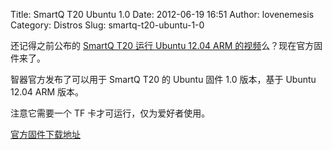 Title: SmartQ T20 Ubuntu 1.0
Date: 2012-06-19 16:51
Author: lovenemesis
Category: Distros
Slug: smartq-t20-ubuntu-1-0

还记得之前公布的 [SmartQ T20 运行 Ubuntu 12.04 ARM
的视频](http://linuxtoy.org/archives/smartq-t20-runs-ubuntu-arm.html)么？现在官方固件来了。

智器官方发布了可以用于 SmartQ T20 的 Ubuntu 固件 1.0 版本，基于 Ubuntu
12.04 ARM 版本。

注意它需要一个 TF 卡才可运行，仅为爱好者使用。

[官方固件下载地址](http://www.smartdevices.com.cn/support/download/T20/FirmWare/201206/14-1684.html)
